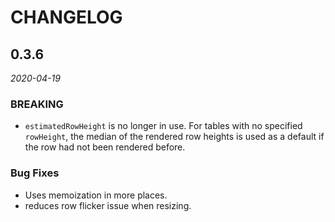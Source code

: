 # CHANGELOG

## 0.3.6
*2020-04-19*

### BREAKING
* `estimatedRowHeight` is no longer in use. For tables with no specified `rowHeight`, the median of the rendered row heights is used as a default if the row had not been rendered before.

### Bug Fixes
* Uses memoization in more places.
* reduces row flicker issue when resizing.
